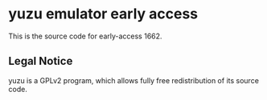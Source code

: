 yuzu emulator early access
=============

This is the source code for early-access 1662.

## Legal Notice

yuzu is a GPLv2 program, which allows fully free redistribution of its source code.